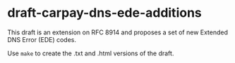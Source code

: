 # draft-carpay-dns-ede-additions
This draft is an extension on RFC 8914 and proposes a set of new Extended DNS  Error (EDE) codes.

Use `make` to create the .txt and .html versions of the draft.
